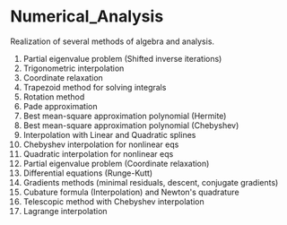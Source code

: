 # Numerical_Analysis
Realization of several methods of algebra and analysis.
1. Partial eigenvalue problem (Shifted inverse iterations)
2. Trigonometric interpolation
3. Coordinate relaxation
4. Trapezoid method for solving integrals
5. Rotation method
6. Pade approximation
7. Best mean-square approximation polynomial (Hermite)
8. Best mean-square approximation polynomial (Chebyshev)
9. Interpolation with Linear and Quadratic splines
10. Chebyshev interpolation for nonlinear eqs
11. Quadratic interpolation for nonlinear eqs
12. Partial eigenvalue problem (Coordinate relaxation)
13. Differential equations (Runge-Kutt)
14. Gradients methods (minimal residuals, descent, conjugate gradients)
15. Cubature formula (Interpolation) and Newton's quadrature
16. Telescopic method with Chebyshev interpolation
17. Lagrange interpolation
